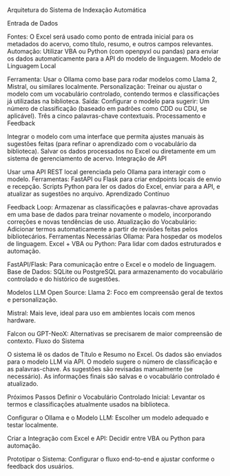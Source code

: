 Arquitetura do Sistema de Indexação Automática

Entrada de Dados

Fontes: O Excel será usado como ponto de entrada inicial para os metadados do acervo, como título, resumo, e outros campos relevantes.
Automação: Utilizar VBA ou Python (com openpyxl ou pandas) para enviar os dados automaticamente para a API do modelo de linguagem.
Modelo de Linguagem Local

Ferramenta: Usar o Ollama como base para rodar modelos como Llama 2, Mistral, ou similares localmente.
Personalização: Treinar ou ajustar o modelo com um vocabulário controlado, contendo termos e classificações já utilizadas na biblioteca.
Saída: Configurar o modelo para sugerir:
Um número de classificação (baseado em padrões como CDD ou CDU, se aplicável).
Três a cinco palavras-chave contextuais.
Processamento e Feedback

Integrar o modelo com uma interface que permita ajustes manuais às sugestões feitas (para refinar o aprendizado com o vocabulário da biblioteca).
Salvar os dados processados no Excel ou diretamente em um sistema de gerenciamento de acervo.
Integração de API

Usar uma API REST local gerenciada pelo Ollama para interagir com o modelo.
Ferramentas:
FastAPI ou Flask para criar endpoints locais de envio e recepção.
Scripts Python para ler os dados do Excel, enviar para a API, e atualizar as sugestões no arquivo.
Aprendizado Contínuo

Feedback Loop: Armazenar as classificações e palavras-chave aprovadas em uma base de dados para treinar novamente o modelo, incorporando correções e novas tendências de uso.
Atualização do Vocabulário: Adicionar termos automaticamente a partir de revisões feitas pelos bibliotecários.
Ferramentas Necessárias
Ollama: Para hospedar os modelos de linguagem.
Excel + VBA ou Python: Para lidar com dados estruturados e automação.

FastAPI/Flask: Para comunicação entre o Excel e o modelo de linguagem.
Base de Dados: SQLite ou PostgreSQL para armazenamento do vocabulário controlado e do histórico de sugestões.


Modelos LLM Open Source:
Llama 2: Foco em compreensão geral de textos e personalização.

Mistral: Mais leve, ideal para uso em ambientes locais com menos hardware.

Falcon ou GPT-NeoX: Alternativas se precisarem de maior compreensão de contexto.
Fluxo do Sistema

O sistema lê os dados de Título e Resumo no Excel.
Os dados são enviados para o modelo LLM via API.
O modelo sugere o número de classificação e as palavras-chave.
As sugestões são revisadas manualmente (se necessário).
As informações finais são salvas e o vocabulário controlado é atualizado.

Próximos Passos
Definir o Vocabulário Controlado Inicial:
Levantar os termos e classificações atualmente usados na biblioteca.

Configurar o Ollama e o Modelo LLM:
Escolher um modelo adequado e testar localmente.

Criar a Integração com Excel e API:
Decidir entre VBA ou Python para automação.

Prototipar o Sistema:
Configurar o fluxo end-to-end e ajustar conforme o feedback dos usuários.
